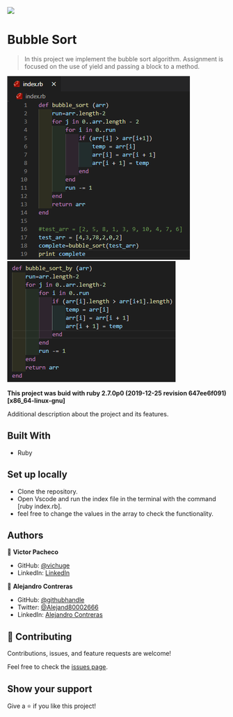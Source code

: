 ![](https://img.shields.io/badge/Microverse-blueviolet)

# Bubble Sort

> In this project we implement the bubble sort algorithm. Assignment is focused on the use of yield and passing a block to a method.

![screenshot](./app_screenshot.png)
![screenshot](./app_screenshot2.png)

**This project was buid with ruby 2.7.0p0 (2019-12-25 revision 647ee6f091) [x86_64-linux-gnu]**

Additional description about the project and its features.

## Built With

- Ruby

## Set up locally

- Clone the repository.
- Open Vscode and run the index file in the terminal with the command [ruby index.rb].
- feel free to change the values in the array to check the functionality.

## Authors

👤 **Victor Pacheco**

- GitHub: [@vichuge](https://github.com/vichuge)
- LinkedIn: [LinkedIn](https://www.linkedin.com/in/victor-pacheco-7946aab2/)

👤 **Alejandro Contreras**

- GitHub: [@githubhandle](https://github.com/AlejandroNo4)
- Twitter: [@Alejand80002666](https://twitter.com/alejand80002666)
- LinkedIn: [Alejandro Contreras](https://www.linkedin.com/in/alejandro-contreras-rodriguez-b524821b5/)


## 🤝 Contributing

Contributions, issues, and feature requests are welcome!

Feel free to check the [issues page](https://github.com/AlejandroNo4/Bubble-Sort-Ruby/issues).

## Show your support

Give a ⭐️ if you like this project!
